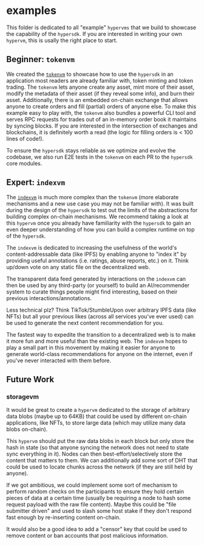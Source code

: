 # examples
This folder is dedicated to all "example" `hypervms` that we build to showcase
the capability of the `hypersdk`. If you are interested in writing your own
`hypervm`, this is usally the right place to start.

## Beginner: `tokenvm`
We created the [`tokenvm`](./tokenvm) to showcase how to use the
`hypersdk` in an application most readers are already familiar with, token minting
and token trading. The `tokenvm` lets anyone create any asset, mint more of
their asset, modify the metadata of their asset (if they reveal some info), and
burn their asset. Additionally, there is an embedded on-chain exchange that
allows anyone to create orders and fill (partial) orders of anyone else. To
make this example easy to play with, the `tokenvm` also bundles a powerful CLI
tool and serves RPC requests for trades out of an in-memory order book it
maintains by syncing blocks. If you are interested in the intersection of
exchanges and blockchains, it is definitely worth a read (the logic for filling
orders is < 100 lines of code!).

To ensure the `hypersdk` stays reliable as we optimize and evolve the codebase,
we also run E2E tests in the `tokenvm` on each PR to the `hypersdk` core modules.

## Expert: `indexvm`
The [`indexvm`](https://github.com/ava-labs/indexvm) is much more complex than
the `tokenvm` (more elaborate mechanisms and a new use case you may not be
familiar with). It was built during the design of the `hypersdk` to test out the
limits of the abstractions for building complex on-chain mechanisms. We recommend
taking a look at this `hypervm` once you already have familiarity with the `hypersdk` to gain an
even deeper understanding of how you can build a complex runtime on top of the `hypersdk`.

The `indexvm` is dedicated to increasing the usefulness of the world's
content-addressable data (like IPFS) by enabling anyone to "index it" by
providing useful annotations (i.e. ratings, abuse reports, etc.) on it.
Think up/down vote on any static file on the decentralized web.

The transparent data feed generated by interactions on the `indexvm` can
then be used by any third-party (or yourself) to build an AI/recommender
system to curate things people might find interesting, based on their
previous interactions/annotations.

Less technical plz? Think TikTok/StumbleUpon over arbitrary IPFS data (like NFTs) but
all your previous likes (across all services you've ever used) can be used to
generate the next content recommendation for you.

The fastest way to expedite the transition to a decentralized web is to make it
more fun and more useful than the existing web. The `indexvm` hopes to play
a small part in this movement by making it easier for anyone to generate
world-class recommendations for anyone on the internet, even if you've never
interacted with them before.

## Future Work
### storagevm
It would be great to create a `hypervm` dedicated to the storage of arbitrary
data blobs (maybe up to 64KB) that could be used by different on-chain
applications, like NFTs, to store large data (which may utilize many data blobs on-chain).

This `hypervm` should put the raw data blobs in each block but only store the
hash in state (so that anyone syncing the network does not need to state sync
everything in it). Nodes can then best-effort/selectively store the content
that matters to them. We can additionally add some sort of DHT that could be
used to locate chunks across the network (if they are still held by anyone).

If we got ambitious, we could implement some sort of mechanism to perform
random checks on the participants to ensure they hold certain pieces of data
at a certain time (usually be requiring a node to hash some request payload
with the raw file content). Maybe this could be "file submitter driven" and
used to slash some host stake if they don't respond fast enough by re-inserting
content on-chain.

It would also be a good idea to add a "censor" key that could be used to remove
content or ban accounts that post malicious information.
